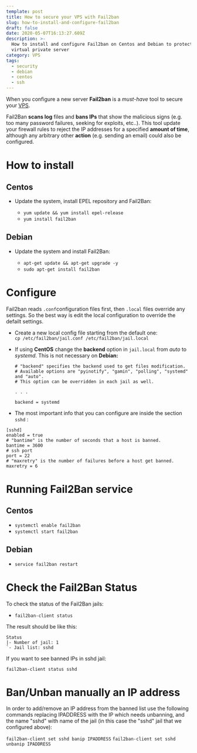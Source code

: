 ```yaml
---
template: post
title: How to secure your VPS with Fail2ban
slug: how-to-install-and-configure-fail2ban
draft: false
date: 2020-05-07T16:13:27.609Z
description: >-
  How to install and configure Fail2ban on Centos and Debian to protect your
  virtual private server
category: VPS
tags:
  - security
  - debian
  - centos
  - ssh
---
```

When you configure a new server **Fail2ban** is a *must*-*have* tool to secure your [VPS](https://marcomelilli.com/category/vps/). 

Fail2Ban **scans log** files and **bans IPs** that show the malicious signs (e.g. too many password failures, seeking for exploits, etc..). This tool update your firewall rules to reject the IP addresses for a specified **amount of time**, although any arbitrary other **action** (e.g. sending an email) could also be configured.

# **How to install**

## Centos

* Update the system, install EPEL repository and Fail2Ban:

  * `yum update && yum install epel-release`
  * `yum install fail2ban`

## Debian

* Update the system and install Fail2Ban: 

  * `apt-get update && apt-get upgrade -y`
  * `sudo apt-get install fail2ban`

# Configure

Fail2ban reads `.conf`configuration files first, then `.local` files override any settings. So the best way is edit the local configuration to override the defailt settings.

* Create a new local config file starting from the default one:\
  `cp /etc/fail2ban/jail.conf /etc/fail2ban/jail.local`
* If using **CentOS** change the **backend** option in `jail.local` from *auto* to *systemd*. This is not necessary on **Debian:**

  ```gitconfig
  # "backend" specifies the backend used to get files modification.
  # Available options are "pyinotify", "gamin", "polling", "systemd" and "auto".
  # This option can be overridden in each jail as well.

  . . .

  backend = systemd
  ```
* The most important info that you can configure are inside the section `sshd` :

```gitconfig
[sshd] 
enabled = true
# "bantime" is the number of seconds that a host is banned.
bantime = 3600
# ssh port
port = 22
# "maxretry" is the number of failures before a host get banned.
maxretry = 6
```

# Running Fail2Ban service

## Centos

* `systemctl enable fail2ban`
* `systemctl start fail2ban`

## Debian

* `service fail2ban restart`

# Check the Fail2Ban Status

To check the status of the Fail2Ban jails:

* `fail2ban-client status`

The result should be like this:

```
Status
|- Number of jail: 1
`- Jail list: sshd
```

If you want to see banned IPs in sshd jail:

`fail2ban-client status sshd`

# Ban/Unban manually an IP address

In order to add/remove an IP address from the banned list use the following commands replacing IPADDRESS with the IP which needs unbanning, and the name "sshd" with name of the jail (in this case the "sshd" jail that we configured above):

`fail2ban-client set sshd banip IPADDRESS`
`fail2ban-client set sshd unbanip IPADDRESS`